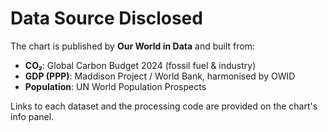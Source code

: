 # Data Source Disclosed

The chart is published by **Our World in Data** and built from:  

* **CO₂**: Global Carbon Budget 2024 (fossil fuel & industry)  
* **GDP (PPP)**: Maddison Project / World Bank, harmonised by OWID  
* **Population**: UN World Population Prospects  

Links to each dataset and the processing code are provided on the chart's info panel. 